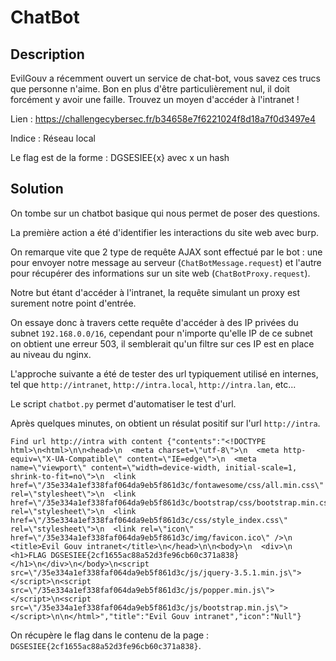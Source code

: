 # ChatBot

## Description

EvilGouv a récemment ouvert un service de chat-bot, vous savez ces trucs que personne n'aime. Bon en plus d'être particulièrement nul, il doit forcément y avoir une faille. Trouvez un moyen d'accéder à l'intranet !

Lien : https://challengecybersec.fr/b34658e7f6221024f8d18a7f0d3497e4

Indice : Réseau local

Le flag est de la forme : DGSESIEE{x} avec x un hash

## Solution

On tombe sur un chatbot basique qui nous permet de poser des questions.

La première action a été d'identifier les interactions du site web avec burp.

On remarque vite que 2 type de requête AJAX sont effectué par le bot : une pour envoyer notre message au serveur (`ChatBotMessage.request`) et l'autre pour récupérer des informations sur un site web (`ChatBotProxy.request`).

Notre but étant d'accéder à l'intranet, la requête simulant un proxy est surement notre point d'entrée.

On essaye donc à travers cette requête d'accéder à des IP privées du subnet `192.168.0.0/16`, cependant pour n'importe qu'elle IP de ce subnet on obtient une erreur 503, il semblerait qu'un filtre sur ces IP est en place au niveau du nginx.

L'approche suivante a été de tester des url typiquement utilisé en internes, tel que `http://intranet`, `http://intra.local`, `http://intra.lan`, etc...

Le script `chatbot.py` permet d'automatiser le test d'url.

Après quelques minutes, on obtient un résulat positif sur l'url `http://intra`.

```
Find url http://intra with content {"contents":"<!DOCTYPE html>\n<html>\n\n<head>\n  <meta charset=\"utf-8\">\n  <meta http-equiv=\"X-UA-Compatible\" content=\"IE=edge\">\n  <meta name=\"viewport\" content=\"width=device-width, initial-scale=1, shrink-to-fit=no\">\n  <link href=\"/35e334a1ef338faf064da9eb5f861d3c/fontawesome/css/all.min.css\" rel=\"stylesheet\">\n  <link href=\"/35e334a1ef338faf064da9eb5f861d3c/bootstrap/css/bootstrap.min.css\" rel=\"stylesheet\">\n  <link href=\"/35e334a1ef338faf064da9eb5f861d3c/css/style_index.css\" rel=\"stylesheet\">\n  <link rel=\"icon\" href=\"/35e334a1ef338faf064da9eb5f861d3c/img/favicon.ico\" />\n  <title>Evil Gouv intranet</title>\n</head>\n\n<body>\n  <div>\n    <h1>FLAG DGSESIEE{2cf1655ac88a52d3fe96cb60c371a838}</h1>\n</div>\n</body>\n<script src=\"/35e334a1ef338faf064da9eb5f861d3c/js/jquery-3.5.1.min.js\"></script>\n<script src=\"/35e334a1ef338faf064da9eb5f861d3c/js/popper.min.js\"></script>\n<script src=\"/35e334a1ef338faf064da9eb5f861d3c/js/bootstrap.min.js\"></script>\n\n</html>","title":"Evil Gouv intranet","icon":"Null"}
```
On récupère le flag dans le contenu de la page : `DGSESIEE{2cf1655ac88a52d3fe96cb60c371a838}`.